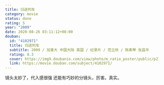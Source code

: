 ```yaml
---
title: 归途列车
category: movie
status: done
rating: 5
year: "2009"
date: 2020-08-26 03:11:12+08:00
douban:
  id: "4102971"
  title: 归途列车
  subtitle: 2009 / 加拿大 中国大陆 英国 / 纪录片 / 范立欣 / 陈素琴 张昌华
  rating: 8.3
  cover: https://img9.doubanio.com/view/photo/m_ratio_poster/public/p2166161286.jpg
  link: https://movie.douban.com/subject/4102971/
---
```


镜头太妙了，代入感很强 还能有巧妙的分镜头，厉害。真实。
